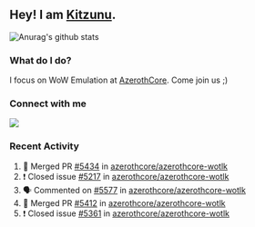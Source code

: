 ## Hey! I am [Kitzunu](https://Github.com/Kitzunu).

![Anurag's github stats](https://github-readme-stats.kitzunu.vercel.app/api?username=Kitzunu&show_icons=true)

### What do I do?

I focus on WoW Emulation at [AzerothCore](https://Github.com/AzerothCore). Come join us ;)

### Connect with me
[![](https://img.shields.io/badge/AzerothCore%20Discord-Connect%20with%20me!-green)](https://discord.com/invite/gkt4y2x)

### Recent Activity

<!--START_SECTION:activity-->
1. 🎉 Merged PR [#5434](https://github.com/azerothcore/azerothcore-wotlk/pull/5434) in [azerothcore/azerothcore-wotlk](https://github.com/azerothcore/azerothcore-wotlk)
2. ❗️ Closed issue [#5217](https://github.com/azerothcore/azerothcore-wotlk/issues/5217) in [azerothcore/azerothcore-wotlk](https://github.com/azerothcore/azerothcore-wotlk)
3. 🗣 Commented on [#5577](https://github.com/azerothcore/azerothcore-wotlk/issues/5577) in [azerothcore/azerothcore-wotlk](https://github.com/azerothcore/azerothcore-wotlk)
4. 🎉 Merged PR [#5412](https://github.com/azerothcore/azerothcore-wotlk/pull/5412) in [azerothcore/azerothcore-wotlk](https://github.com/azerothcore/azerothcore-wotlk)
5. ❗️ Closed issue [#5361](https://github.com/azerothcore/azerothcore-wotlk/issues/5361) in [azerothcore/azerothcore-wotlk](https://github.com/azerothcore/azerothcore-wotlk)
<!--END_SECTION:activity-->
